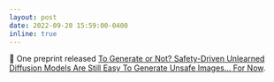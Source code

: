 ```yaml
---
layout: post
date: 2022-09-20 15:59:00-0400
inline: true
---
```


:partying_face: One preprint released [To Generate or Not? Safety-Driven Unlearned Diffusion Models Are Still Easy To Generate Unsafe Images... For Now](https://arxiv.org/pdf/2310.11868.pdf).
